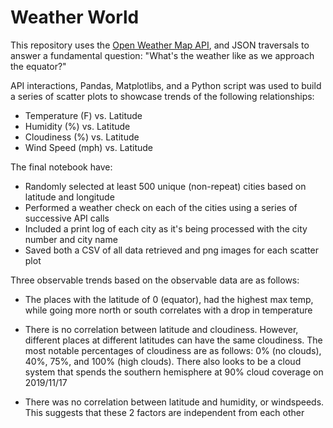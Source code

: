 # Weather World

This repository uses the [Open Weather Map API](https://openweathermap.org/api), and JSON traversals to answer a fundamental question: "What's the weather like as we approach the equator?"

API interactions, Pandas, Matplotlibs, and a Python script was used to build a series of scatter plots to showcase trends of the following relationships:
  - Temperature (F) vs. Latitude
  - Humidity (%) vs. Latitude
  - Cloudiness (%) vs. Latitude
  - Wind Speed (mph) vs. Latitude

The final notebook have:

 - Randomly selected at least 500 unique (non-repeat) cities based on latitude and longitude
 - Performed a weather check on each of the cities using a series of successive API calls
 - Included a print log of each city as it's being processed with the city number and city name
 - Saved both a CSV of all data retrieved and png images for each scatter plot

 
Three observable trends based on the observable data are as follows:

 - The places with the latitude of 0 (equator), had the highest max temp, while going more north or south correlates with a drop in temperature

 - There is no correlation between latitude and cloudiness. However, different places at different latitudes can have the same cloudiness. The most notable percentages of cloudiness are as  follows: 0% (no clouds), 40%, 75%, and 100% (high clouds). There also looks to be a cloud system that spends the southern hemisphere at 90% cloud coverage on 2019/11/17

 - There was no correlation between latitude and humidity, or windspeeds. This suggests that these 2 factors are independent from each other
